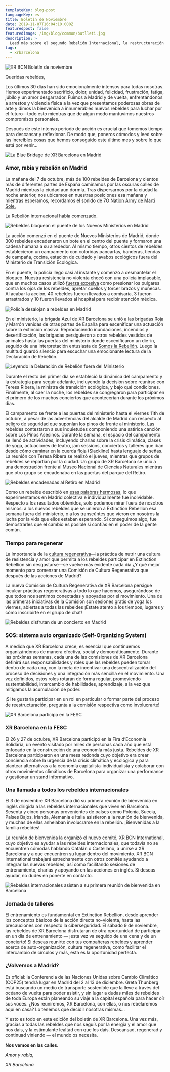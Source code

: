 ```yaml
---
templateKey: blog-post
languageKey: es
title: Boletín de Noviembre
date: 2019-11-07T16:04:10.000Z
featuredpost: false
featuredimage: /img/blog/common/butlleti.jpg
description: >
  Leed más sobre el segundo Rebelión Internacional, la restructuración de XR Barcelona, y la llegada de las nuevas rebels internacionales.
tags:
  - xrbarcelona
---
```


![XR BCN Boletín de noviembre](2019-11-07-xr-barcelona-boletin-noviembre.jpg) 

Queridas rebeldes,  

Los últimos 30 días han sido emocionalmente intensos para todas nosotras. Hemos experimentado sacrificio, dolor, unidad, felicidad, frustración, fatiga, júbilo y un amor desgarrador. Fuimos a Madrid y de vuelta, enfrentándonos a arrestos y violencia física a la vez que presentamos poderosas obras de arte y dimos la bienvenida a innumerables nuevos rebeldes para luchar por el futuro—todo esto mientras que de algún modo mantuvimos nuestros compromisos personales. 

Después de este intenso periodo de acción es crucial que tomemos tiempo para descansar y reflexionar. De modo que, poneros cómodos y leed sobre las increíbles cosas que hemos conseguido este último mes y sobre lo que está por venir…

![La Blue Bridage de XR Barcelona en Madrid](2019-11-07-blue-brigade-madrid-7O.jpg)

### Amor, rabia y rebelión en Madrid

La mañana del 7 de octubre, más de 100 rebeldes de Barcelona y cientos más de diferentes partes de España caminamos por las oscuras calles de Madrid mientras la ciudad aun dormía. Tras dispersarnos por la ciudad la noche anterior, nos ubicamos en nuestras posiciones esa mañana y mientras esperamos, recordamos el sonido de [7O Nation Army de Martí Sole.](https://www.youtube.com/watch?v=U1M-jhoW3Lo) 

La Rebelión internacional había comenzado. 

![Rebeldes bloquean el puente de los Nuevos Ministerios en Madrid](2019-11-07-rebels-on-the-bridge-madrid.jpg)

La acción comenzó en el puente de Nuevos Ministerios de Madrid, donde 300 rebeldes encadenaron un bote en el centro del puente y formaron una cadena humana a su alrededor. Al mismo tiempo, otros cientos de rebeldes establecieron un campamento con coloridas pancartas, banderas, tiendas de campaña, cocina, estación de cuidado y lavabos ecológicos fuera del Ministerio de Transición Ecológica.

En el puente, la policía llego casi al instante y comenzó a desmantelar el bloqueo. Nuestra resistencia no violenta chocó con una policía implacable, que en muchos casos utilizó [fuerza excesiva](https://xrbarcelona.org/es/blog/2019-10-19-carta-7oct-rebelion-sera-pacifica/) como presionar los pulgares contra los ojos de los rebeldes, apretar cuellos y torcer brazos y muñecas. Al acabar la acción, 40 rebeldes fueron llevados a comisaría, 3 fueron arrastrados y 10 fueron llevados al hospital para recibir atención médica.

![Policía desalojan a rebeldes en Madrid](2019-11-07-police-remove-rebels-bridge-madrid-7O.jpg)

En el ministerio, la brigada Azul de XR Barcelona se unió a las brigadas Roja y Marrón venidas de otras partes de España para escenificar una actuación sobre la extinción masiva. Reproduciendo inundaciones, incendios y desertificación, las brigadas persiguieron a otros rebeldes vestidos de animales hasta las puertas del ministerio donde escenificaron un die-in, seguido de una interpretación entusiasta de [Somos la Rebelión](https://www.youtube.com/watch?v=9LziGRb5c1k). Luego la multitud guardó silencio para escuchar una emocionante lectura de la Declaración de Rebelión. 

![Leyendo la Delaración de Rebelión fuera del Ministerio](2019-11-07-declaration-of-rebellion-madrid-7O.jpg)

Durante el resto del primer día se estableció la dinámica del campamento y la estrategia para seguir adelante, incluyendo la decisión sobre reunirse con Teresa Ribera, la ministra de transición ecológica, y bajo qué condiciones. Finalmente, al caer la noche, los rebeldes se congregaron para participar en el primero de los muchos conciertos que acontecerían durante los próximos días. 

El campamento se frente a las puertas del ministerio hasta el viernes 11th de octubre, a pesar de las advertencias del alcalde de Madrid con respecto al peligro de seguridad que suponían los pinos de frente al ministerio. Las rebeldes contestaron a sus inquietudes componiendo una satírica canción sobre Los Pinos Asesinos. Durante la semana, el espacio del campamento se llenó de actividades, incluyendo charlas sobre la crisis climática, clases de yoga, actuaciones de teatro, jam sessions, conciertos y talleres que iban desde cómo caminar en la cuerda floja (Slackline) hasta lenguaje de señas. La reunión con Teresa Ribera se realizó el jueves, mientras que grupos de rebeldes se repartían por la ciudad. Un grupo de XR Barcelona se unió a  una demostración frente al Museo Nacional de Ciencias Naturales mientras que otro grupo se encadenaba en las puertas del parque del Retiro.  

![Rebeldes encadenadas al Retiro en Madrid](2019-11-07-rebels-chained-to-el-retiro-gates-madrid.jpg)

Como un rebelde describió en [esas palabras hermosas](https://xrbarcelona.org/es/blog/2019-10-10-carta-de-un-rebelde/), lo que experimentamos en Madrid colectiva e individualmente fue inolvidable. Respecto a los resultados obtenidos, solo podemos mirar fuera de nosotros mismos: a los nuevos rebeldes que se unieron a Extinction Rebellion esa semana fuera del ministerio, o a los transeúntes que vieron en nosotros la lucha por la vida que ellos estaban esperando. Si conseguimos algo, fue demostrarles que el cambio es posible si confías en el poder de la gente común. 


### Tiempo para regenerar

La importancia de la [cultura regenerativa](https://xrbarcelona.org/es/blog/2019-10-30-cultura-regenerativa-blues-post-rebelion/)—la práctica de nutrir una cultura de resistencia y amor que permita a los rebeldes participar en Extinction Rebellion sin desgastarse—se vuelve más evidente cada día ¿Y qué mejor momento para comenzar una Comisión de Cultura Regenerativa que después de las acciones de Madrid? 

La nueva Comisión de Cultura Regenerativa de XR Barcelona persigue inculcar prácticas regenerativas a todo lo que hacemos, asegurándose de que todos nos sentimos conectadas y apoyadas por el movimiento. Una de las primeras iniciativas de la Comisión son sesiones gratis de yoga los viernes, abiertas a todas las rebeldes ¡Estate atento a los tiempos, lugares y cómo inscribirte en el grupo de chat! 

![Rebeldes disfrutan de un concierto en Madrid](2019-11-07-rebel-concert-madrid.jpg)

### SOS: sistema auto organizado (Self-Organizing System)

A medida que XR Barcelona crece, es esencial que continuemos organizándonos de manera efectiva, social y democráticamente. Durante las próximas semanas, cada una de las comisiones de XR Barcelona definirá sus responsabilidades y roles que las rebeldes pueden tomar dentro de cada una, con la meta de incentivar una descentralización del proceso de decisiones y una integración más sencilla en el movimiento. Una vez definidos, estos roles rotarán de forma regular, promoviendo sustentabilidad, intercambio de habilidades, aprendizaje, a la vez que mitigamos la acumulación de poder. 

¡Si te gustaría participar en un rol en particular o formar parte del proceso de reestructuración, pregunta a la comisión respectiva como involucrarte!

![XR Barcelona participa en la FESC](2019-11-07-xrbarcelona-fesc.jpg)

### XR Barcelona en la FESC

El 26 y 27 de octubre, XR Barcelona participó en la Fira d’Economia Solidària, un evento visitado por miles de personas cada año que está enfocado en la construcción de una economía más justa. Rebeldes de XR Barcelona participaron en una mesa redonda cuyo objetivo era crear conciencia sobre la urgencia de la crisis climática y ecológica y para plantear alternativas a la economía capitalista-individualista y colaborar con otros movimientos climáticos de Barcelona para organizar una performance y gestionar un stand informativo.

### Una llamada a todos los rebeldes internacionales

El 3 de noviembre XR Barcelona dió su primera reunión de bienvenida en inglés dirigida a las rebeldes internacionales que viven en Barcelona. Sesenta y cinco personas provenientes de países como Polonia, Suecia, Países Bajos, Irlanda, Alemania e Italia asistieron a la reunión de bienvenida, y muchas de ellas anhelaban involucrarse en la rebelión. ¡Bienvenidas a la familia rebeldes!

La reunión de bienvenida la organizó el nuevo comité, XR BCN International, cuyo objetivo es ayudar a las rebeldes internacionales, que todavía no se encuentren cómodas hablando Catalán o Castellano, a unirse a XR Barcelona y a que encuentren su lugar dentro del movimiento. XR BCN International trabajará estrechamente con otros comités ayudando a integrar las nuevas rebeldes, así como facilitando sesiones de entrenamiento, charlas y apoyando en las acciones en inglés. Si deseas ayudar, no dudes en ponerte en contacto.

![Rebeldes internacionales asistan a su primera reunión de bienvenida en Barcelona](2019-11-07-international-welcome-meeting-xr-barcelona.jpg)

### Jornada de talleres

El entrenamiento es fundamental en Extinction Rebellion, desde aprender los conceptos básicos de la acción directa no-violenta, hasta las precauciones con respecto la ciberseguridad. El sábado 9 de noviembre, las rebeldes de XR Barcelona disfrutaran de otra oportunidad de participar en un dia de entrenamiento — ¡esta vez va seguido de una cena y de un concierto!  Si deseas reunirte con tus compañeras rebeldes y aprender acerca de auto-organización, cultura regenerativa, como facilitar el intercambio de círculos y más, esta es la oportunidad perfecta.  

### ¿Volvemos a Madrid?

Es oficial: la Conferencia de las Naciones Unidas sobre Cambio Climático (COP25) tendrá lugar en Madrid del 2 al 13 de diciembre.  Greta Thunberg está buscando un medio de transporte sostenible que la lleve a través del océano de vuelta para poder asistir, y sin lugar a dudas miles de rebeldes de toda Europa están planeando su viaje a la capital española para hacer oír sus voces. ¿Nos reuniremos, XR Barcelona, con ellas, o nos rebelaremos aquí en casa? Lo tenemos que decidir nosotras mismas…


Y esto es todo en esta edición del boletín de XR Barcelona. Una vez más, gracias a todas las rebeldes que nos seguís por la energía y el amor que nos dais, y la estimulante lealtad con que los dais. Descansad, regenerad y continuad viniendo — el mundo os necesita.

**Nos vemos en las calles.** 

*Amor y rabia,* 

*XR Barcelona*
